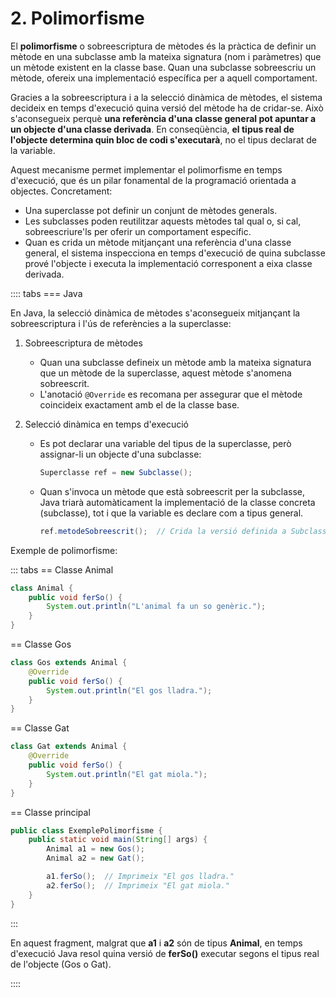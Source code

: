 # 2. Polimorfisme

El **polimorfisme** o sobreescriptura de mètodes és la pràctica de definir un mètode en una subclasse amb la mateixa signatura (nom i paràmetres) que un mètode existent en la classe base. Quan una subclasse sobreescriu un mètode, ofereix una implementació específica per a aquell comportament.

Gra­cies a la sobreescriptura i a la selecció dinàmica de mètodes, el sistema decideix en temps d'execució quina versió del mètode ha de cridar-se. Això s'aconsegueix perquè **una referència d'una classe general pot apuntar a un objecte d'una classe derivada**. En conseqüència, **el tipus real de l'objecte determina quin bloc de codi s'executarà**, no el tipus declarat de la variable.

Aquest mecanisme permet implementar el polimorfisme en temps d'execució, que és un pilar fonamental de la programació orientada a objectes. Concretament:

- Una superclasse pot definir un conjunt de mètodes generals.
- Les subclasses poden reutilitzar aquests mètodes tal qual o, si cal, sobreescriure'ls per oferir un comportament específic.
- Quan es crida un mètode mitjançant una referència d'una classe general, el sistema inspecciona en temps d'execució de quina subclasse prové l'objecte i executa la implementació corresponent a eixa classe derivada.

:::: tabs
=== Java

En Java, la selecció dinàmica de mètodes s'aconsegueix mitjançant la sobreescriptura i l'ús de referències a la superclasse:

1. Sobreescriptura de mètodes

   - Quan una subclasse defineix un mètode amb la mateixa signatura que un mètode de la superclasse, aquest mètode s'anomena sobreescrit.
   - L'anotació `@Override` es recomana per assegurar que el mètode coincideix exactament amb el de la classe base.

2. Selecció dinàmica en temps d'execució

   - Es pot declarar una variable del tipus de la superclasse, però assignar-li un objecte d'una subclasse:

        ```java
        Superclasse ref = new Subclasse();
        ```

    - Quan s'invoca un mètode que està sobreescrit per la subclasse, Java triarà automàticament la implementació de la classe concreta (subclasse), tot i que la variable es declare com a tipus general.

        ```java
        ref.metodeSobreescrit();  // Crida la versió definida a Subclasse
        ```

Exemple de polimorfisme:

::: tabs
== Classe Animal

```java
class Animal {
    public void ferSo() {
        System.out.println("L'animal fa un so genèric.");
    }
}
```

== Classe Gos

```java
class Gos extends Animal {
    @Override
    public void ferSo() {
        System.out.println("El gos lladra.");
    }
}
```

== Classe Gat

```java
class Gat extends Animal {
    @Override
    public void ferSo() {
        System.out.println("El gat miola.");
    }
}
```

== Classe principal

```java
public class ExemplePolimorfisme {
    public static void main(String[] args) {
        Animal a1 = new Gos();
        Animal a2 = new Gat();

        a1.ferSo();  // Imprimeix "El gos lladra."
        a2.ferSo();  // Imprimeix "El gat miola."
    }
}
```

:::

En aquest fragment, malgrat que **a1** i **a2** són de tipus **Animal**, en temps d'execució Java resol quina versió de **ferSo()** executar segons el tipus real de l'objecte (Gos o Gat).

::::
